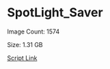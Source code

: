 # SpotLight_Saver

Image Count: 1574

Size: 1.31 GB

[Script Link](https://github.com/liuyal/Archive/blob/master/Python/Utilities/Miscellaneous/spotlight_saver.py)